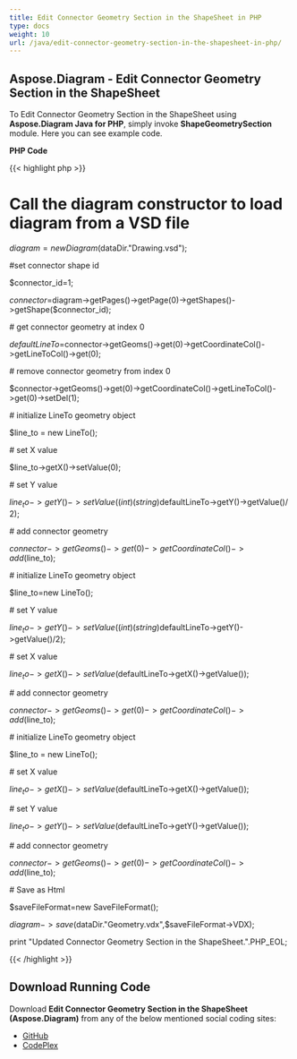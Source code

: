 ```yaml
---
title: Edit Connector Geometry Section in the ShapeSheet in PHP
type: docs
weight: 10
url: /java/edit-connector-geometry-section-in-the-shapesheet-in-php/
---
```


## **Aspose.Diagram - Edit Connector Geometry Section in the ShapeSheet**
To Edit Connector Geometry Section in the ShapeSheet using **Aspose.Diagram Java for PHP**, simply invoke **ShapeGeometrySection** module. Here you can see example code.

**PHP Code**

{{< highlight php >}}

 # Call the diagram constructor to load diagram from a VSD file

$diagram=new Diagram($dataDir."Drawing.vsd");

#set connector shape id

$connector_id=1;

$connector=$diagram->getPages()->getPage(0)->getShapes()->getShape($connector_id);

\# get connector geometry at index 0

$defaultLineTo=$connector->getGeoms()->get(0)->getCoordinateCol()->getLineToCol()->get(0);

\# remove connector geometry from index 0

$connector->getGeoms()->get(0)->getCoordinateCol()->getLineToCol()->get(0)->setDel(1);

\# initialize LineTo geometry object

$line_to = new LineTo();

\# set X value

$line_to->getX()->setValue(0);

\# set Y value

$line_to->getY()->setValue((int)(string)$defaultLineTo->getY()->getValue()/ 2);

\# add connector geometry

$connector->getGeoms()->get(0)->getCoordinateCol()->add($line_to);

\# initialize LineTo geometry object

$line_to=new LineTo();

\# set Y value

$line_to->getY()->setValue((int)(string)$defaultLineTo->getY()->getValue()/2);

\# set X value

$line_to->getX()->setValue($defaultLineTo->getX()->getValue());

\# add connector geometry

$connector->getGeoms()->get(0)->getCoordinateCol()->add($line_to);

\# initialize LineTo geometry object

$line_to = new LineTo();

\# set X value

$line_to->getX()->setValue($defaultLineTo->getX()->getValue());

\# set Y value

$line_to->getY()->setValue($defaultLineTo->getY()->getValue());

\# add connector geometry

$connector->getGeoms()->get(0)->getCoordinateCol()->add($line_to);

\# Save as Html

$saveFileFormat=new SaveFileFormat();

$diagram->save($dataDir."Geometry.vdx",$saveFileFormat->VDX);

print "Updated Connector Geometry Section in the ShapeSheet.".PHP_EOL;

{{< /highlight >}}
## **Download Running Code**
Download **Edit Connector Geometry Section in the ShapeSheet (Aspose.Diagram)** from any of the below mentioned social coding sites:

- [GitHub](https://github.com/asposediagram/Aspose.Diagram-for-Java/blob/master/Plugins/Aspose_Diagram_Java_for_PHP/src/aspose/diagram/WorkingwithGeometrySection/ShapeGeometrySection.php)
- [CodePlex](https://asposediagramjavaphp.codeplex.com/SourceControl/latest#src/aspose/diagram/WorkingwithGeometrySection/ShapeGeometrySection.php)
